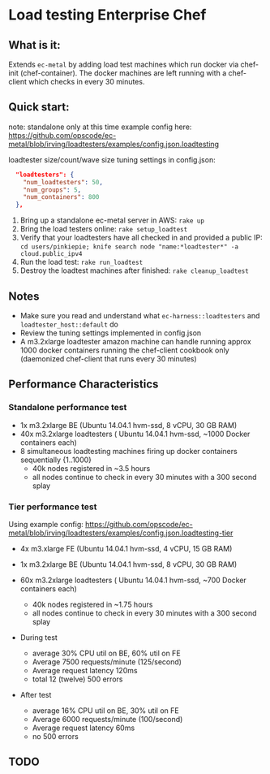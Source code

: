 
# Load testing Enterprise Chef

## What is it:
Extends `ec-metal` by adding load test machines which run docker via chef-init (chef-container).
The docker machines are left running with a chef-client which checks in every 30 minutes.

## Quick start:
note:  standalone only at this time
example config here: https://github.com/opscode/ec-metal/blob/irving/loadtesters/examples/config.json.loadtesting

loadtester size/count/wave size tuning settings in config.json:
```json
  "loadtesters": {
    "num_loadtesters": 50,
    "num_groups": 5,
    "num_containers": 800
  },
```

1. Bring up a standalone ec-metal server in AWS: `rake up`
2. Bring the load testers online: `rake setup_loadtest`
3. Verify that your loadtesters have all checked in and provided a public IP: `cd users/pinkiepie; knife search node "name:*loadtester*" -a cloud.public_ipv4`
4. Run the load test: `rake run_loadtest`
5. Destroy the loadtest machines after finished: `rake cleanup_loadtest`


## Notes

* Make sure you read and understand what `ec-harness::loadtesters`  and `loadtester_host::default` do
* Review the tuning settings implemented in config.json
* A m3.2xlarge loadtester amazon machine can handle running approx 1000 docker containers running the chef-client cookbook only (daemonized chef-client that runs every 30 minutes)

## Performance Characteristics

### Standalone performance test

* 1x m3.2xlarge BE  (Ubuntu 14.04.1 hvm-ssd,  8 vCPU, 30 GB RAM)
* 40x m3.2xlarge loadtesters ( Ubuntu 14.04.1 hvm-ssd, ~1000 Docker containers each)
* 8 simultaneous loadtesting machines firing up docker containers sequentially {1..1000}
  * 40k nodes registered in ~3.5 hours
  * all nodes continue to check in every 30 minutes with a 300 second splay

### Tier performance test
Using example config: https://github.com/opscode/ec-metal/blob/irving/loadtesters/examples/config.json.loadtesting-tier

* 4x m3.xlarge FE  (Ubuntu 14.04.1 hvm-ssd,  4 vCPU, 15 GB RAM)
* 1x m3.2xlarge BE  (Ubuntu 14.04.1 hvm-ssd,  8 vCPU, 30 GB RAM)
* 60x m3.2xlarge loadtesters ( Ubuntu 14.04.1 hvm-ssd, ~700 Docker containers each)
  * 40k nodes registered in ~1.75 hours
  * all nodes continue to check in every 30 minutes with a 300 second splay

* During test
  - average 30% CPU util on BE,  60% util on FE
  - Average 7500 requests/minute (125/second)
  - Average request latency 120ms
  - total 12 (twelve) 500 errors

* After test
  - average 16% CPU util on BE,  30% util on FE
  - Average 6000 requests/minute (100/second)
  - Average request latency 60ms
  - no 500 errors

## TODO